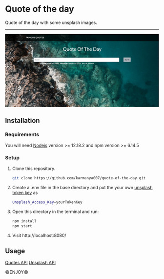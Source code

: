 # Quote of the day

Quote of the day with some unsplash images.

-------

![Pic](/dist/img/fq_github.gif)

Installation
------------

### Requirements

You will need [Nodejs](https://nodejs.org/en/) version >= 12.18.2 and npm version >= 6.14.5

### Setup

1. Clone this repository.

   ```sh
   git clone https://github.com/karmanya007/quote-of-the-day.git
   ```
2. Create a .env file in the base directory and put the your own [unsplash token key](https://unsplash.com/documentation#creating-a-developer-account) as
   ```sh
   Unsplash_Access_Key=yourTokenKey
   ```
3. Open this directory in the terminal and run:

   ```sh
   npm install
   npm start
   ```
4. Visit http://localhost:8080/

Usage
-----

[Quotes API](https://theysaidso.com/api/)
[Unsplash API](https://unsplash.com/developers)

:smile:ENJOY:smile:
